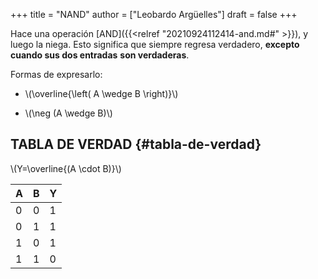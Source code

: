 +++
title = "NAND"
author = ["Leobardo Argüelles"]
draft = false
+++

Hace una operación [AND]({{<relref "20210924112414-and.md#" >}}), y luego la niega.
Esto significa que siempre regresa verdadero, **excepto cuando sus dos entradas**
**son verdaderas**.

Formas de expresarlo:

-   \\(\overline{\left( A \wedge B \right)}\\)

-   \\(\neg (A \wedge B)\\)


## TABLA DE VERDAD {#tabla-de-verdad}

\\(Y=\overline{(A \cdot B)}\\)

| A | B | Y |
|---|---|---|
| 0 | 0 | 1 |
| 0 | 1 | 1 |
| 1 | 0 | 1 |
| 1 | 1 | 0 |

